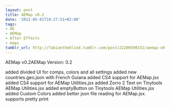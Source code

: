 ```yaml
---
layout: post
title: AEMap v0.2
date: '2012-05-01T19:27:51+02:00'
tags:
- AE
- AEMap
- After Effects
- maps
tumblr_url: http://fabiantheblind.tumblr.com/post/22200509152/aemap-v0-2
---
```

AEMap v0.2AEMap Version: 0.2

added divided UI for comps, colors and all settings
added new countries.geo.json with French Guiana
added CS4 support for AEMap.jsx
added CS4 support for AEMap Utilities.jsx
added Zorro 2 Text on Tinytools AEMap Utilities.jsx
added emptyButton on Tinytools AEMap Utilities.jsx
added Custom Colors
added better json file reading for AEMap.jsx. supports pretty print
